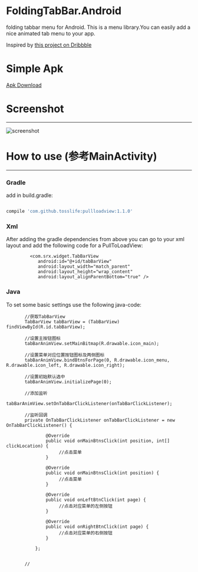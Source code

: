 # FoldingTabBar.Android

folding tabbar menu for Android. This is a menu library.You can easily add a nice animated tab menu to your app.

Inspired by [this project on Dribbble](https://dribbble.com/shots/2003376-Tab-Bar-Animation)

# Simple Apk 

[Apk Download](https://github.com/tosslife/FoldingTabBar.Android/releases/download/1.0.0/app-simple.apk)

# Screenshot
-------------------------
![screenshot](https://github.com/tosslife/FoldingTabBar.Android/blob/master/simple.gif)



# How to use (参考MainActivity)
-------------------------

### Gradle

add in build.gradle:

```groovy

compile 'com.github.tosslife:pullloadview:1.1.0'

```
### Xml

After adding the gradle dependencies from above you can go to your xml layout and add the following code for a PullToLoadView:

```
         <com.srx.widget.TabBarView
            android:id="@+id/tabBarView"
            android:layout_width="match_parent"
            android:layout_height="wrap_content"
            android:layout_alignParentBottom="true" />
```

### Java

To set some basic settings use the following java-code:

```
       //获取TabBarView
       TabBarView tabBarView = (TabBarView) findViewById(R.id.tabBarView);

       //设置主按钮图标
       tabBarAnimView.setMainBitmap(R.drawable.icon_main);

       //设置菜单对应位置按钮图标及两侧图标
       tabBarAnimView.bindBtnsForPage(0, R.drawable.icon_menu, R.drawable.icon_left, R.drawable.icon_right);

       //设置初始默认选中
       tabBarAnimView.initializePage(0);

       //添加监听
        tabBarAnimView.setOnTabBarClickListener(onTabBarClickListener);

       //监听回调
       private OnTabBarClickListener onTabBarClickListener = new OnTabBarClickListener() {

               @Override
               public void onMainBtnsClick(int position, int[] clickLocation) {
                    //点击菜单
               }

               @Override
               public void onMainBtnsClick(int position) {
                    //点击菜单
               }

               @Override
               public void onLeftBtnClick(int page) {
                    //点击对应菜单的左侧按钮
               }

               @Override
               public void onRightBtnClick(int page) {
                    //点击对应菜单的右侧按钮
               }

           };


       //
```



